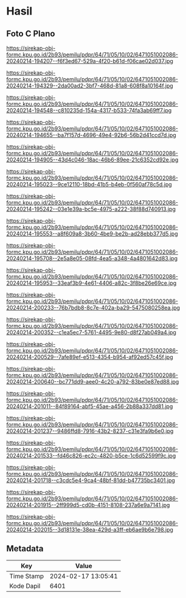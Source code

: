 # Hasil

## Foto C Plano

https://sirekap-obj-formc.kpu.go.id/2b93/pemilu/pdpr/64/71/05/10/02/6471051002086-20240214-194207--f6f3ed67-529a-4f20-b61d-f06cae02d037.jpg

https://sirekap-obj-formc.kpu.go.id/2b93/pemilu/pdpr/64/71/05/10/02/6471051002086-20240214-194329--2da00ad2-3bf7-468d-81a8-608f8a10164f.jpg

https://sirekap-obj-formc.kpu.go.id/2b93/pemilu/pdpr/64/71/05/10/02/6471051002086-20240214-194548--c810235d-154a-4317-b533-74fa3ab69ff7.jpg

https://sirekap-obj-formc.kpu.go.id/2b93/pemilu/pdpr/64/71/05/10/02/6471051002086-20240214-194655--ba7f157d-4696-49e4-92b6-56b2d41ccd7d.jpg

https://sirekap-obj-formc.kpu.go.id/2b93/pemilu/pdpr/64/71/05/10/02/6471051002086-20240214-194905--43d4c046-18ac-46b6-89ee-21c6352cd92e.jpg

https://sirekap-obj-formc.kpu.go.id/2b93/pemilu/pdpr/64/71/05/10/02/6471051002086-20240214-195023--9ce12110-18bd-41b5-b4eb-0f560af78c5d.jpg

https://sirekap-obj-formc.kpu.go.id/2b93/pemilu/pdpr/64/71/05/10/02/6471051002086-20240214-195242--03e1e39a-bc5e-4975-a222-38f88d740913.jpg

https://sirekap-obj-formc.kpu.go.id/2b93/pemilu/pdpr/64/71/05/10/02/6471051002086-20240214-195553--a8f609a8-3b60-4be9-be2b-ad28ebb377d5.jpg

https://sirekap-obj-formc.kpu.go.id/2b93/pemilu/pdpr/64/71/05/10/02/6471051002086-20240214-195708--2e5a8e05-08fd-4ea5-a348-4a4801642d83.jpg

https://sirekap-obj-formc.kpu.go.id/2b93/pemilu/pdpr/64/71/05/10/02/6471051002086-20240214-195953--33eaf3b9-4e61-4406-a82c-3f8be26e69ce.jpg

https://sirekap-obj-formc.kpu.go.id/2b93/pemilu/pdpr/64/71/05/10/02/6471051002086-20240214-200233--76b7bdb8-8c7e-402a-ba29-5475080258ea.jpg

https://sirekap-obj-formc.kpu.go.id/2b93/pemilu/pdpr/64/71/05/10/02/6471051002086-20240214-200352--c1ea5ec7-5761-4495-9e80-d8f27ab049a4.jpg

https://sirekap-obj-formc.kpu.go.id/2b93/pemilu/pdpr/64/71/05/10/02/6471051002086-20240214-200529--7afe89ef-e513-4354-b954-af92ed57c45f.jpg

https://sirekap-obj-formc.kpu.go.id/2b93/pemilu/pdpr/64/71/05/10/02/6471051002086-20240214-200640--bc771dd9-aee0-4c20-a792-83be0e87ed88.jpg

https://sirekap-obj-formc.kpu.go.id/2b93/pemilu/pdpr/64/71/05/10/02/6471051002086-20240214-201011--84f89164-abf5-45ae-a456-2b88a337dd81.jpg

https://sirekap-obj-formc.kpu.go.id/2b93/pemilu/pdpr/64/71/05/10/02/6471051002086-20240214-201237--9486ffd8-7916-43b2-8237-c31e3fa9b6e0.jpg

https://sirekap-obj-formc.kpu.go.id/2b93/pemilu/pdpr/64/71/05/10/02/6471051002086-20240214-201533--fd46c826-ec2c-4820-b5ce-1c6d52599f9c.jpg

https://sirekap-obj-formc.kpu.go.id/2b93/pemilu/pdpr/64/71/05/10/02/6471051002086-20240214-201718--c3cdc5e4-9ca4-48bf-81dd-b47735bc3401.jpg

https://sirekap-obj-formc.kpu.go.id/2b93/pemilu/pdpr/64/71/05/10/02/6471051002086-20240214-201915--2ff999d5-cd0b-4151-8108-237a6e9a7141.jpg

https://sirekap-obj-formc.kpu.go.id/2b93/pemilu/pdpr/64/71/05/10/02/6471051002086-20240214-202015--3d18131e-38ea-429d-a3ff-eb6ae9b6e798.jpg


## Metadata

| Key        | Value               |
| ---------- | ------------------- |
| Time Stamp | 2024-02-17 13:05:41 |
| Kode Dapil | 6401                |



